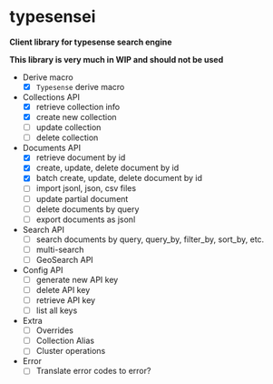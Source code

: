 # typesensei

**Client library for typesense search engine**

**This library is very much in WIP and should not be used**

- Derive macro
  - [x] `Typesense` derive macro
- Collections API
  - [x] retrieve collection info
  - [x] create new collection
  - [ ] update collection
  - [ ] delete collection
- Documents API
  - [x] retrieve document by id
  - [x] create, update, delete document by id
  - [x] batch create, update, delete document by id
  - [ ] import jsonl, json, csv files
  - [ ] update partial document
  - [ ] delete documents by query
  - [ ] export documents as jsonl
- Search API
  - [ ] search documents by query, query_by, filter_by, sort_by, etc.
  - [ ] multi-search
  - [ ] GeoSearch API
- Config API
  - [ ] generate new API key
  - [ ] delete API key
  - [ ] retrieve API key
  - [ ] list all keys
- Extra
  - [ ] Overrides
  - [ ] Collection Alias
  - [ ] Cluster operations
- Error
  - [ ] Translate error codes to error?
